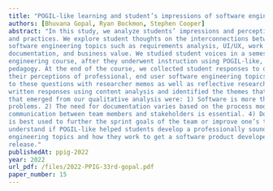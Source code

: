 ```yaml
---
title: "POGIL-like learning and student’s impressions of software engineering topics: A qualitative study"
authors: [Bhuvana Gopal, Ryan Bockmon, Stephen Cooper]
abstract: "In this study, we analyze students’ impressions and perceptions of professional software engineering topics
and practices. We explore student thoughts on the interconnections between various industry relevant
software engineering topics such as requirements analysis, UI/UX, work patterns, agile communication,
documentation, and business value. We studied student voices in a semester long undergraduate software
engineering course, after they underwent instruction using POGIL-like, a guided inquiry based
pedagogy. At the end of the course, we collected student responses to open ended questions regarding
their perceptions of professional, end user software engineering topics. We combined student responses
to these questions with researcher memos as well as reflective researcher journals. We analyzed these
written responses using content analysis and identified the themes that the data yielded. The main themes
that emerged from our qualitative analysis were: 1) Software is more than just a tool to solve business
problems. 2) The need for documentation varies based on the process model adopted. 3) Timely and frequent
communication between team members and stakeholders is essential. 4) Downtime during work
is best used to further the sprint goals of the team or improve one’s technical acumen. We attempt to
understand if POGIL-like helped students develop a professionally sound understanding of basic software
engineering topics and how they work to get a software product developed, from requirements to
release."
publishedAt: ppig-2022
year: 2022
url_pdf: /files/2022-PPIG-33rd-gopal.pdf
paper_number: 15
---
```

